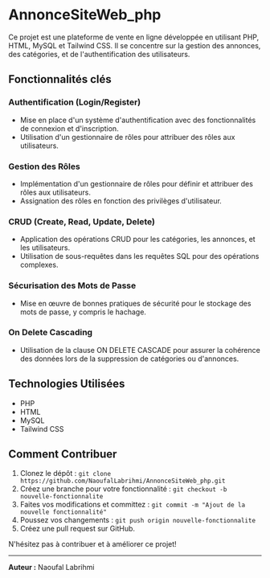 # AnnonceSiteWeb_php

Ce projet est une plateforme de vente en ligne développée en utilisant PHP, HTML, MySQL et Tailwind CSS. Il se concentre sur la gestion des annonces, des catégories, et de l'authentification des utilisateurs.

## Fonctionnalités clés

### Authentification (Login/Register)

- Mise en place d'un système d'authentification avec des fonctionnalités de connexion et d'inscription.
- Utilisation d'un gestionnaire de rôles pour attribuer des rôles aux utilisateurs.

### Gestion des Rôles

- Implémentation d'un gestionnaire de rôles pour définir et attribuer des rôles aux utilisateurs.
- Assignation des rôles en fonction des privilèges d'utilisateur.

### CRUD (Create, Read, Update, Delete)

- Application des opérations CRUD pour les catégories, les annonces, et les utilisateurs.
- Utilisation de sous-requêtes dans les requêtes SQL pour des opérations complexes.

### Sécurisation des Mots de Passe

- Mise en œuvre de bonnes pratiques de sécurité pour le stockage des mots de passe, y compris le hachage.

### On Delete Cascading

- Utilisation de la clause ON DELETE CASCADE pour assurer la cohérence des données lors de la suppression de catégories ou d'annonces.


## Technologies Utilisées

- PHP
- HTML
- MySQL
- Tailwind CSS

## Comment Contribuer

1. Clonez le dépôt : `git clone https://github.com/NaoufalLabrihmi/AnnonceSiteWeb_php.git`
2. Créez une branche pour votre fonctionnalité : `git checkout -b nouvelle-fonctionnalite`
3. Faites vos modifications et committez : `git commit -m "Ajout de la nouvelle fonctionnalité"`
4. Poussez vos changements : `git push origin nouvelle-fonctionnalite`
5. Créez une pull request sur GitHub.

N'hésitez pas à contribuer et à améliorer ce projet!

---

**Auteur :** Naoufal Labrihmi
